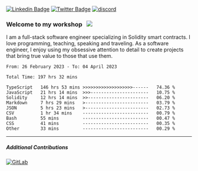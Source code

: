 [![Linkedin Badge](https://img.shields.io/badge/-LinkedIn-0e76a8?style=flat-square&logo=Linkedin&logoColor=white)](https://www.linkedin.com/in/jason-schwarz-75b91482/)
[![Twitter Badge](https://img.shields.io/badge/-Twitter-00acee?style=flat-square&logo=Twitter&logoColor=white)](https://twitter.com/passandscore)
[![discord](https://img.shields.io/badge/Discord-blue?logo=discord&logoColor=white)](https://discordapp.com/users/#3518)

### Welcome to my workshop &nbsp; ![](https://visitor-badge.glitch.me/badge?page_id=passandscore.passandscore)

I am a full-stack software engineer specializing in Solidity smart contracts. I love programming, teaching, speaking and traveling. As a software engineer, I enjoy using my obsessive attention to detail to create projects that bring true value to those that use them.

<!--START_SECTION:waka-->

```text
From: 26 February 2023 - To: 04 April 2023

Total Time: 197 hrs 32 mins

TypeScript   146 hrs 53 mins >>>>>>>>>>>>>>>>>>>------   74.36 %
JavaScript   21 hrs 14 mins  >>>----------------------   10.75 %
Solidity     12 hrs 14 mins  >>-----------------------   06.20 %
Markdown     7 hrs 29 mins   >------------------------   03.79 %
JSON         5 hrs 23 mins   >------------------------   02.73 %
CSV          1 hr 34 mins    -------------------------   00.79 %
Bash         55 mins         -------------------------   00.47 %
CSS          41 mins         -------------------------   00.35 %
Other        33 mins         -------------------------   00.29 %
```

<!--END_SECTION:waka-->

<hr/>

##### Additional Contributions

[![GitLab](https://img.shields.io/badge/GitLab-orange?logo=gitlab&logoColor=white)](https://gitlab.com/jason_schwarz)
